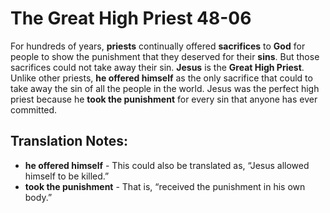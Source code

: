 The Great High Priest 48-06
=============================


For hundreds of years, **priests** continually offered **sacrifices**
to **God** for people to show the punishment that they deserved for
their **sins**. But those sacrifices could not take away their sin.
**Jesus** is the **Great High Priest**.  Unlike other priests, **he
offered himself** as the only sacrifice that could to take away the sin
of all the people in the world. Jesus was the perfect high priest because
he **took the punishment** for every sin that anyone has ever committed.

Translation Notes:
------------------

-   **he offered himself** - This could also be translated as, “Jesus
    allowed himself to be killed.”
-   **took the punishment** - That is, “received the punishment in his
    own body.”

